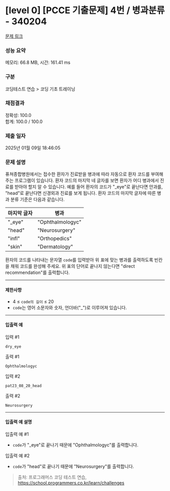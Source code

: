 # [level 0] [PCCE 기출문제] 4번 / 병과분류 - 340204 

[문제 링크](https://school.programmers.co.kr/learn/courses/30/lessons/340204?language=java) 

### 성능 요약

메모리: 66.8 MB, 시간: 161.41 ms

### 구분

코딩테스트 연습 > 코딩 기초 트레이닝

### 채점결과

정확성: 100.0<br/>합계: 100.0 / 100.0

### 제출 일자

2025년 01월 09일 18:46:05

### 문제 설명

<p>퓨쳐종합병원에서는 접수한 환자가 진료받을 병과에 따라 자동으로 환자 코드를 부여해 주는 프로그램이 있습니다. 환자 코드의 마지막 네 글자를 보면 환자가 어디 병과에서 진료를 받아야 할지 알 수 있습니다. 예를 들어 환자의 코드가 "_eye"로 끝난다면 안과를, "head"로 끝난다면 신경외과 진료를 보게 됩니다. 환자 코드의 마지막 글자에 따른 병과 분류 기준은 다음과 같습니다.

|마지막 글자	|병과|
|---------|---|
|"_eye"	|"Ophthalmologyc"|
|"head"	|"Neurosurgery"  |
|"infl"	|"Orthopedics"   |
|"skin"	|"Dermatology"   |

환자의 코드를 나타내는 문자열 <code>code</code>를 입력받아 위 표에 맞는 병과를 출력하도록 빈칸을 채워 코드를 완성해 주세요. 위 표의 단어로 끝나지 않는다면 "direct recommendation"를 출력합니다.</p>

<hr>

<h4>제한사항</h4>

<ul>
<li>4 ≤ <code>code의 길이</code> ≤ 20</li>
<li><code>code</code>는 영어 소문자와 숫자, 언더바("_")로 이루어져 있습니다.</li>
</ul>

<hr>

<h4>입출력 예</h4>

<p>입력 #1</p>
<div class="highlight"><pre class="codehilite"><code>dry_eye</code></pre></div>
<p>출력 #1</p>
<div class="highlight"><pre class="codehilite"><code>Ophthalmologyc</code></pre></div>
<p>입력 #2</p>
<div class="highlight"><pre class="codehilite"><code>pat23_08_20_head</code></pre></div>
<p>출력 #2</p>
<div class="highlight"><pre class="codehilite"><code>Neurosurgery</code></pre></div>
<hr>

<h4>입출력 예 설명</h4>

<p>입출력 예 #1</p>

<ul>
<li><code>code</code>가 "_eye"로 끝나기 때문에 "Ophthalmologyc"를 출력합니다.</li>
</ul>

<p>입출력 예 #2</p>

<ul>
<li><code>code</code>가 "head"로 끝나기 때문에 "Neurosurgery"를 출력합니다.</li>
</ul>


> 출처: 프로그래머스 코딩 테스트 연습, https://school.programmers.co.kr/learn/challenges
